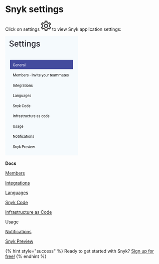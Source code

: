 # Snyk settings

Click on settings ![](../../.gitbook/assets/cog_icon.png/) to view Snyk application settings:

![](../../.gitbook/assets/screenshot_2021-07-19_at_15.52.02.png/)

**Docs**

[Members](user-and-group-management/managing-groups-and-organizations/invite-and-collaborate-with-team-members/)

[Integrations](integrations/)

[Languages](https://support.snyk.io/hc/en-us/sections/360001087857-Language-package-manager-support/)

[Snyk Code](snyk-code/)

[Infrastructure as Code](snyk-infrastructure-as-code/)

[Usage](user-and-group-management/managing-settings/usage-page-details/)

[Notifications](user-and-group-management/notifications/notification-management/)

[Snyk Preview](getting-started/snyk-billing-plan-onboarding/snyk-preview/)

{% hint style="success" %}
Ready to get started with Snyk? [Sign up for free!](https://snyk.io/login?cta=sign-up&loc=footer&page=support_docs_page/)
{% endhint %}

